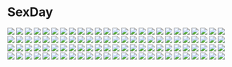 # SexDay
![](https://konachan.com/image/0043f99a2beebb55be3d1fc6d6ef3e2f/Konachan.com%20-%20181769%20kingchenxi%20original%20pixiv_fantasia.jpg)
![](https://konachan.com/jpeg/22135d93b7441f267a226bf8681ad3d8/Konachan.com%20-%20275416%20blue_hair%20drink%20miicha%20purple_eyes%20shima_rin%20tree%20waifu2x%20watermark%20yuru_camp.jpg)
![](https://konachan.com/image/63a0db1756b074c192dc0379833161f0/Konachan.com%20-%20234784%20aliasing%20bikini%20blush%20breasts%20kamikaze%20long_hair%20navel%20ponytail%20purple_eyes%20sara_%28tales%29%20spread_legs%20swimsuit%20tales_of_link%20water.jpg)
![](https://konachan.com/image/6410f44b5b32738eda93687225c84190/Konachan.com%20-%2073776%20green_eyes%20green_hair%20japanese_clothes%20kochiya_sanae%20long_hair%20miko%20pussy%20sai-go%20see_through%20thighhighs%20touhou%20underwear.jpg)
![](https://konachan.com/jpeg/1008d562e2ea5954822a2abe5a54620b/Konachan.com%20-%20136172%20animal%20fish%20original%20rby%20scenic%20water%20waterfall.jpg)
![](https://konachan.com/jpeg/81f047788800af41973b55c0f6fe51a9/Konachan.com%20-%20181042%20black_hair%20blue_eyes%20guitar%20instrument%20kneehighs%20long_hair%20mori_no_kuma-san%20petals%20piano%20school_uniform%20skirt%20touma_kazusa%20white_album%20white_album_2.jpg)
![](https://konachan.com/image/d8d4b9262644326cf7f2d3fdf441e051/Konachan.com%20-%20113268%20arufa_%28hourai-sugar%29%20blue_eyes%20bow%20dress%20gray_hair%20katana%20konpaku_youmu%20petals%20sword%20touhou%20weapon.jpg)
![](https://konachan.com/image/f2d20e4956d3ebf2c80db2d0305fea43/Konachan.com%20-%20219266%20armor%20brown_eyes%20dress%20gia%20gray%20original%20signed%20sword%20weapon.jpg)
![](https://konachan.com/jpeg/5db6d7c54bdfe22d8980d5367f3d3a59/Konachan.com%20-%20150471%20barefoot%20blue_hair%20breasts%20candy%20garter%20loli%20mikeou%20minakami_aria%20nipples%20no_bra%20nopan%20open_shirt%20red_eyes%20sister_princess.jpg)
![](https://konachan.com/jpeg/cb6f6ceeb8fc144ba4fdc29ec2d785ab/Konachan.com%20-%20259821%20blue_hair%20blush%20breasts%20brown_eyes%20censored%20collar%20demon%20gray_hair%20group%20horns%20long_hair%20navel%20nopan%20original%20penis%20pussy%20sex%20short_hair%20tattoo.jpg)
![](https://konachan.com/image/d81e6686232fe5084863ec6db83a872f/Konachan.com%20-%20244770%20brown_eyes%20brown_hair%20original%20rubber_duck%20see_through%20short_hair%20water%20wet%20yomu_%28sgt_epper%29.jpg)
![](https://konachan.com/image/519c387100062058f2360e6fdbf36df8/Konachan.com%20-%20248650%20dark%20drink%20fire%20food%20group%20hat%20kzcjimmy%20male%20original%20pixiv_fantasia.jpg)
![](https://konachan.com/image/8632a77d4e24b401e13095cef4a0a32c/Konachan.com%20-%20134272%20blue_eyes%20flowers%20long_hair%20pink_hair%20rugo%20tagme.jpg)
![](https://konachan.com/jpeg/fbfe883be1bdafd2a17b53603046b818/Konachan.com%20-%20142322%205_nenme_no_houkago%20kantoku%20long_hair%20nagisa_%28kantoku%29%20original%20scan%20school_uniform%20summer.jpg)
![](https://konachan.com/image/7d90dae255829a567375012fe29572c2/Konachan.com%20-%2078006%20hagoromo_momoka%20mikoshi_matsuri%20school_uniform%20shiratori_rio%20ten_no_hikari_wa_koi_no_hoshi.jpg)
![](https://konachan.com/image/e5ad6270d2db7c848e07bd5f355a4a83/Konachan.com%20-%2068024%20blue_eyes%20blue_hair%20blush%20brown_eyes%20brown_hair%20green_eyes%20group%20long_hair%20maid%20male%20pink_hair%20short_hair%20twintails%20waitress%20wink%20yellow_eyes.jpg)
![](https://konachan.com/image/eb1e7563ef0a5d2263908ca49e4befae/Konachan.com%20-%20269026%20animal_ears%20ass%20brown_hair%20close%20doggirl%20original%20panties%20school_uniform%20short_hair%20skirt%20tachimi_%28basue%29%20tail%20underwear%20upskirt.jpg)
![](https://konachan.com/image/bc59452f4525f8ffe33b8065168771ff/Konachan.com%20-%20124419%20asane_bou%20katana%20moon%20night%20short_hair%20sword%20utau%20weapon%20yumeno_mikan.jpg)
![](https://konachan.com/image/8fbd535933969cbda474986535979e8a/Konachan.com%20-%20300058%20blue_eyes%20blue_hair%20hatsune_miku%20long_hair%20me0w%20tattoo%20tie%20twintails%20vocaloid.jpg)
![](https://konachan.com/image/791f404fe3ab56c0c601b3e8ecaaeaa8/Konachan.com%20-%20283026%20animal%20animal_ears%20bow%20cat%20catgirl%20choker%20dress%20flowers%20kamishiro_piyo%20lolita_fashion%20long_hair%20original%20purple_eyes%20purple_hair%20rose%20tail%20thighhighs.jpg)
![](https://konachan.com/image/b60861a530c8d511f7e348ed84a37439/Konachan.com%20-%2049089%20blue_eyes%20bra%20breasts%20cleavage%20dressing%20drink%20long_hair%20navel%20orange_hair%20panties%20pink_hair%20purple_eyes%20purple_hair%20short_hair%20teana_lanster%20underwear.jpg)
![](https://konachan.com/image/c93ad336c86cd807f40e28e637c001ed/Konachan.com%20-%20159368%202girls%20aqua_hair%20barefoot%20blue_eyes%20breasts%20bubbles%20cleavage%20dress%20green_eyes%20hatsune_miku%20long_hair%20okingjo%20pink_hair%20underwater%20vocaloid%20water.jpg)
![](https://konachan.com/jpeg/2e1e941106c45c1797783d21b2017749/Konachan.com%20-%20178030%20amane_suzuha%20breast_hold%20breasts%20glasses%20gun%20hashida_itaru%20hiroe_rei%20kiryuu_moeka%20makise_kurisu%20okabe_rintarou%20phone%20shiina_mayuri%20steins%3Bgate%20weapon.jpg)
![](https://konachan.com/jpeg/510d69049ccb01fa227cce215b44b0b7/Konachan.com%20-%2030904%20censored%20cum%20game_cg%20lyrical_lyric%20marmalade%20penis%20sex%20thighhighs.jpg)
![](https://konachan.com/image/a1ece7b605888447510eb5d8cd0df2fa/Konachan.com%20-%2055031%20chaos%3Bhead%20sakihata_rimi.jpg)
![](https://konachan.com/image/4d605169a4ca4a445fde1aac7519854d/Konachan.com%20-%2070819%20animal%20black_eyes%20black_hair%20blue_hair%20bow%20brown_eyes%20brown_hair%20cat%20goggles%20long_hair%20pantyhose%20purple_hair%20short_hair%20skirt%20socks%20tie%20twintails.jpg)
![](https://konachan.com/image/08ffa321d28dcfaa584c2f1b15d3c460/Konachan.com%20-%20270069%20animal_ears%20azur_lane%20bandage%20breasts%20catgirl%20cleavage%20gloves%20gray_hair%20long_hair%20navel%20sarashi%20socks%20tail%20underwear%20watermark%20yellow_eyes.jpg)
![](https://konachan.com/jpeg/b826e03f0706a4a4f710eb5392de7e5b/Konachan.com%20-%20286528%20brown_hair%20dress%20green_eyes%20halo%20hinata_%28uzukitten%29%20long_hair%20original%20sky%20staff%20stars%20thighhighs%20water%20wings.jpg)
![](https://konachan.com/image/e0d767ac8c1f5ff18ff13d5b7cb7cbe9/Konachan.com%20-%20180171%20aiba_asagi%20ass%20blonde_hair%20blush%20mokke_%28artist%29%20panties%20pink_eyes%20ponytail%20school_uniform%20strike_the_blood%20underwear%20white.jpg)
![](https://konachan.com/image/a3c8c5a395badaec1d745ea7772e31c8/Konachan.com%20-%20178616%20anthropomorphism%20breasts%20brown_hair%20cherry_blossoms%20flowers%20kantai_collection%20long_hair%20pakupaku_choppu%20petals%20red_eyes%20weapon%20yamato_%28kancolle%29.jpg)
![](https://konachan.com/image/3d88645662d5608575aa1da7cb8d1362/Konachan.com%20-%20148063%20blonde_hair%20dress%20flowers%20long_hair%20original%20red_eyes%20rinko_%28mg54%29%20skull%20tagme.jpg)
![](https://konachan.com/image/eceba5d9288b0f16ed3e3ec94982f3fb/Konachan.com%20-%20131965%20armor%20blue_eyes%20blue_hair%20boots%20gloves%20imca%20ponytail%20todee%20valkyria_chronicles%20weapon.jpg)
![](https://konachan.com/jpeg/3ebd0c8fa3d2e59ef92cdea6e4958150/Konachan.com%20-%20289325%20apron%20bikini%20blue_eyes%20blush%20breasts%20cake%20cropped%20flowers%20food%20headdress%20maid%20open_shirt%20pink_hair%20scan%20short_hair%20swimsuit%20twintails%20underboob%20water.jpg)
![](https://konachan.com/image/610e5f89993a1b9927f0fb2abdd3bb50/Konachan.com%20-%2034858%20chiba_yuriko%20code_geass%20kallen_stadtfeld%20kururugi_suzaku%20mecha%20nakata_eiji.jpg)
![](https://konachan.com/jpeg/e49050ff99d448c068a5e39a47cee7d0/Konachan.com%20-%20207494%20original%20suzuame_yatsumi.jpg)
![](https://konachan.com/jpeg/3f4b3aac84afefde14967839fc2b33a1/Konachan.com%20-%20138016%20amou_mikage%20bra%20breast_grab%20breasts%20game_cg%20kikurage%20nipples%20panties%20pantyhose%20purple_eyes%20purple_hair%20purple_software%20school_uniform%20sex%20underwear.jpg)
![](https://konachan.com/jpeg/9fcf75f48ac295dfe580cee19cb72070/Konachan.com%20-%20176175%20black_hair%20bow%20chiri_%28atlanta%29%20chuablesoft%20flute%20game_cg%20instrument%20loli%20pink_eyes%20sawamiya_shiori%20school_uniform%20wagaya_no_himegami-sama%21.jpg)
![](https://konachan.com/image/8daabb0cad2db0485976ac96398cb902/Konachan.com%20-%20280265%20black_hair%20brown_eyes%20brown_hair%20card_captor_sakura%20clamp%20hug%20li_meiling%20li_syaoran%20long_hair%20male%20ribbons%20scan%20short_hair%20twintails.jpg)
![](https://konachan.com/image/a75c2286958689b9a8f1731772a1c363/Konachan.com%20-%2038187%20ghost_hound%20komagusu_miyako.jpg)
![](https://konachan.com/image/5b330934996f7e1d70476a4dc09c5937/Konachan.com%20-%20164587%20hatsune_miku%20tell_your_world_%28vocaloid%29%20vocaloid%20zombie_neko.jpg)
![](https://konachan.com/image/81dccaa543d00369e6169d5f8d59d24b/Konachan.com%20-%2098034%20group%20kagamine_len%20kagamine_rin%20kaito%20kamui_gakupo%20male%20megurine_luka%20miki_%28vocaloid%29%20vocaloid.jpg)
![](https://konachan.com/image/92f1d9011611b15834de88cdd9b922cc/Konachan.com%20-%20169342%20ass_grab%20blush%20breasts%20brown_eyes%20brown_hair%20jpeg_artifacts%20misaka_mikoto%20navel%20nipples%20panties%20school_uniform%20shirt_lift%20short_hair%20train%20underwear.jpg)
![](https://konachan.com/image/6843f3db5d520c39941128803b487947/Konachan.com%20-%20133528%20breasts%20hat%20miyako_yoshika%20nakajou%20nipples%20open_shirt%20panties%20panty_pull%20purple_eyes%20purple_hair%20topless%20touhou%20underwear%20white.jpg)
![](https://konachan.com/image/ee94202b289f48933d7c6b1f96caad0c/Konachan.com%20-%2033624%20asakaze_risa%20hanabishi_miki%20hayate_no_gotoku%20katsura_yukiji%20segawa_izumi.jpg)
![](https://konachan.com/image/993d84e9d90f14bcb52478bf96a4110c/Konachan.com%20-%2084443%20blue_eyes%20chibi%20hatsune_miku%20megurine_luka%20vocaloid%20white.jpg)
![](https://konachan.com/jpeg/4a1b40124dd0fc122de2ca41047abe69/Konachan.com%20-%20213137%20blush%20brown_hair%20gochuumon_wa_usagi_desu_ka%3F%20green_eyes%20headdress%20long_hair%20moko_%28alice%29%20thighhighs%20ujimatsu_chiya%20waitress%20wristwear.jpg)
![](https://konachan.com/image/16b25c43d59d03754e292f8f03a79989/Konachan.com%20-%20112424%20animal%20applique%20asami_asami%20blonde_hair%20blue_eyes%20cat%20fake_azure_arcology%20game_cg%20japanese_clothes%20kimono%20rain_t_miraa.jpg)
![](https://konachan.com/image/7a24f25a4ec63eef7b78e05a049642f2/Konachan.com%20-%20113915%20aqua_eyes%20aqua_hair%20city%20guitar%20hatsune_miku%20instrument%20twintails%20vocaloid.jpg)
![](https://konachan.com/jpeg/991891e31ea08f0318dd758b19d46500/Konachan.com%20-%20103168%20blonde_hair%20blush%20game_cg%20green_eyes%20nimura_yuushi%20oni_gokko%20sumiyoshi_kureha%20twintails.jpg)
![](https://konachan.com/jpeg/f047cb2e04afc36e5530dad1e0116f46/Konachan.com%20-%20286597%20blush%20breasts%20cleavage%20close%20cropped%20gradient%20nakano_nino%20petals%20purple_eyes%20red_hair%20ribbons%20sakura_hiyori%20see_through%20short_hair%20tears%20waifu2x.jpg)
![](https://konachan.com/image/286d696557cef889464fc24985d054bf/Konachan.com%20-%20209592%20kagamine_rin%20vocaloid%20weitu.jpg)
![](https://konachan.com/image/942c526d23c0c0a77dff939e2685dcf9/Konachan.com%20-%2092542%20sky%20tel-o.jpg)
![](https://konachan.com/jpeg/0d372aa75c704fb08731cd2a46f11d72/Konachan.com%20-%2066036%20blush%20christmas%20fujiwara_warawara%20game_cg%20hoshina_nanami%20loli%20shirokuma_bellstars.jpg)
![](https://konachan.com/image/9e1181d004912f41b4cc6498e1161e02/Konachan.com%20-%2013753%20animal%20bikini%20bird%20swimsuit%20tagme%20underboob.jpg)
![](https://konachan.com/jpeg/acd627b2be4fc43dcd2ec82c66a96b2e/Konachan.com%20-%20113851%20bi_no_ossan%20black_eyes%20black_hair%20gokou_ruri%20long_hair%20ore_no_imouto_ga_konna_ni_kawaii_wake_ga_nai%20pregnant%20school_uniform.jpg)
![](https://konachan.com/image/5ac96836b63a97acfbb1e01cc5e8bc4a/Konachan.com%20-%2023464%20akira_e_ferrari%20alicia_florence%20aria%20aria_pokoteng%20athena_glory%20hime_m_granzchesta.jpg)
![](https://konachan.com/image/b319852c7abdafa11e764c3b63e56cfb/Konachan.com%20-%20112724%20green_eyes%20katana%20konpaku_youmu%20marionette_%28excle%29%20myon%20petals%20purple_hair%20short_hair%20sword%20touhou%20weapon.jpg)
![](https://konachan.com/image/2c2d5de669235a59f5bb8767fa3e7d0e/Konachan.com%20-%2089866%20blue_hair%20cum%20feathers%20red_eyes%20tagme%20tears.jpg)
![](https://konachan.com/jpeg/441b8e099d316ed2cba3cf2cd952f4cf/Konachan.com%20-%20256679%20animal%20breasts%20brown_hair%20bunny%20cake%20cleavage%20dress%20eiyuu_densetsu%20estelle_bright%20flowers%20food%20gloves%20long_hair%20nishihara_isao%20red_eyes%20ribbons%20rose.jpg)
![](https://konachan.com/image/c65461a7536a8d67cdb82fb7c4938f49/Konachan.com%20-%2050941%20akiyama_mio%20guitar%20instrument%20k-on%21%20maid.jpg)
![](https://konachan.com/image/dbb67c0608ef02937e3c27ad9cb6020b/Konachan.com%20-%20103189%20blue_hair%20bow%20cirno%20dress%20fairy%20forest%20touhou%20tree%20twilightrain%20wings.jpg)
![](https://konachan.com/jpeg/33c3b8b64274307d0043039b7dd7f25f/Konachan.com%20-%2096528%20animal_ears%20bunnygirl%20chibi%20hatsune_miku%20suzunonaruki%20tagme%20tail%20vocaloid%20white.jpg)
![](https://konachan.com/jpeg/161b5ee3970198febe888c40b533b8da/Konachan.com%20-%20147336%20brown_hair%20gloves%20halloween%20hat%20necklace%20original%20uyama_hajime.jpg)
![](https://konachan.com/jpeg/ff4e60e0c354a09626dcdd51bfffef80/Konachan.com%20-%20100328%20breasts%20brown_eyes%20brown_hair%20censored%20elbow_gloves%20game_cg%20gloves%20hulotte%20ikegami_akane%20makiya_sumika%20nipples%20penis%20with_ribbon.jpg)
![](https://konachan.com/jpeg/58c7519745aed2e277ea812606d6d161/Konachan.com%20-%20167973%20blonde_hair%20blood%20blue_eyes%20blush%20breasts%20censored%20cum%20game_cg%20long_hair%20marmalade%20nipples%20nopan%20penis%20school_uniform%20sex%20shirt_lift%20wet.jpg)
![](https://konachan.com/image/4e5190d82fd5d2517f1787eced0d345b/Konachan.com%20-%20103934%20anthropomorphism%20axis_powers_hetalia%20china_%28hetalia%29%20group%20hong_kong_%28hetalia%29%20japan_%28hetalia%29%20korea_%28hetalia%29%20male%20taiwan_%28hetalia%29.jpg)
![](https://konachan.com/image/aa019c7b4f4c81cdd89833f41e6064a5/Konachan.com%20-%2023807%20blonde_hair%20breasts%20cleavage%20fate_testarossa%20frapowa%20mahou_shoujo_lyrical_nanoha%20mahou_shoujo_lyrical_nanoha_strikers%20red_eyes%20socks%20white.jpg)
![](https://konachan.com/image/ce2a9c6fb461b7c8e6ad8f46c56b8022/Konachan.com%20-%20189044%20beach%20bikini%20blue_eyes%20blush%20bodysuit%20breasts%20brown_eyes%20brown_hair%20cleavage%20clouds%20long_hair%20navel%20original%20shorts%20sky%20swimsuit%20twintails%20water.jpg)
![](https://konachan.com/image/5370e387438209cb1ae4282e84ca8334/Konachan.com%20-%20177429%20asgr%20blonde_hair%20mecha%20original%20short_hair%20yellow_eyes.jpg)
![](https://konachan.com/jpeg/26bc46b93228c643004be4e83d8caaff/Konachan.com%20-%20281329%20bow%20brown_hair%20cherry_blossoms%20flowers%20green_eyes%20long_hair%20monika_%28ddlc%29%20ponytail%20ribbons%20school_uniform%20watermark%20xhunzei.jpg)
![](https://konachan.com/image/4b60325aced7f9d880edcaece4bf741d/Konachan.com%20-%20157870%20asgr%20dress%20gun%20original%20thighhighs%20weapon.jpg)
![](https://konachan.com/image/c12ceafce50ac98e946b408e30c39dde/Konachan.com%20-%20182847%20bed%20bible_black%20blonde_hair%20breasts%20censored%20jpeg_artifacts%20nightmare_express%20nipples%20nude%20pubic_hair%20saeki_kaori.jpg)
![](https://konachan.com/jpeg/7e62efda95fda54ba423e46b326ed49b/Konachan.com%20-%2062879%20lavie_head%20range_murata.jpg)
![](https://konachan.com/image/99964fec8ebe0d1b417ce3728b89160e/Konachan.com%20-%20275712%20bed%20blush%20breasts%20brown_hair%20close%20idolmaster%20kurosuke_%28pixiv5704%29%20no_bra%20short_hair%20sideboob%20takamori_aiko%20topless%20yellow_eyes.jpg)
![](https://konachan.com/jpeg/bef8adfdd316a80ca3c0a5553509e7d1/Konachan.com%20-%2066406%20izumi_konata%20lucky_star%20polychromatic%20white.jpg)
![](https://konachan.com/image/fcd529a59c351fd760496d52e56ae0ca/Konachan.com%20-%2039704%20animal%20blood%20cat%20nagato_yuki%20shamisen%20suzumiya_haruhi_no_yuutsu.jpg)
![](https://konachan.com/image/2c30ca0fc2a3eb6465bd26410d5310e2/Konachan.com%20-%20105551%20akemi_homura%20kaname_madoka%20mahou_shoujo_madoka_magica.jpg)
![](https://konachan.com/jpeg/bcde01902a141fa4ca024ce49be0c9f6/Konachan.com%20-%20107748%20school_uniform%20tagme%20twintails%20yuuki_hagure%20zoom_layer.jpg)
![](https://konachan.com/image/7b2c5c13007644ea1b1620f18f125465/Konachan.com%20-%20114223%20animal_ears%20blonde_hair%20blush%20food%20foxgirl%20kazami_karasu%20multiple_tails%20short_hair%20tail%20touhou%20yakumo_ran.jpg)
![](https://konachan.com/jpeg/2752e1bcff1d4b5b32fc884e23ca1481/Konachan.com%20-%2053912%20asahina_mikuru%20glasses%20group%20koizumi_itsuki%20kyon%20male%20nagato_yuki%20suzumiya_haruhi%20suzumiya_haruhi_no_yuutsu.jpg)
![](https://konachan.com/image/01c50991211c3f7c1aa69d511369564d/Konachan.com%20-%206567%20hiiragi_kagami%20lucky_star.jpg)
![](https://konachan.com/image/6b37829963c564622e1712cee4b78f86/Konachan.com%20-%20180524%20cherry_blossoms%20flowers%20gon_%28gororingo%29%20long_hair%20pink_hair%20ribbons%20school_uniform%20skirt%20tears%20twintails%20vocaloid%20voiceroid%20yuzuki_yukari.jpg)
![](https://konachan.com/image/f563f1db622b414ce9a84828ed4f6535/Konachan.com%20-%20106500%20amatsuka_hotaru%20baby_princess.jpg)
![](https://konachan.com/jpeg/2cc9a1937b0cb15c63e8a772ad487fa7/Konachan.com%20-%20259853%20blush%20boots%20cyan%20hoodie%20hoshizora_rin%20love_live%21_school_idol_project%20orange_hair%20short_hair%20tagme_%28artist%29%20yellow_eyes.jpg)
![](https://konachan.com/jpeg/d9cc4f5b7bd7a6da37b5ad8773f697e9/Konachan.com%20-%20239754%20blue_hair%20blush%20breasts%20dress%20ensemble_%28company%29%20game_cg%20kimishima_ao%20koi_suru_kimochi_no_kasanekata%20long_hair%20ougi_ichika.jpg)
![](https://konachan.com/jpeg/29960dcdcd59b308e623ec7505d8f6ef/Konachan.com%20-%20163012%20aqua_eyes%20aqua_hair%20dress%20eyepatch%20gloves%20hatsune_miku%20headphones%20katana%20long_hair%20skirt%20sword%20thighhighs%20twintails%20vocaloid%20weapon%20white.jpg)
![](https://konachan.com/image/44bb0a4cecabd81c857e49b238f3af36/Konachan.com%20-%20139070%20barefoot%20bikini%20bou_nin%20hatsune_miku%20swimsuit%20vocaloid.jpg)
![](https://konachan.com/jpeg/c35b5b2c9f1cdc1a7277fff58f8f15ef/Konachan.com%20-%20229092%20blush%20game_cg%20green_eyes%20isami_ritsu%20long_hair%20panties%20panty_pull%20ponytail%20pubic_hair%20red_hair%20school_uniform%20spread_legs%20underwear%20urine%20water.jpg)
![](https://konachan.com/image/c061a1e696e4c27b6f5783c62ea3e4a3/Konachan.com%20-%20102526%20blue_eyes%20blue_hair%20cape%20mahou_shoujo_madoka_magica%20miki_sayaka%20ni_%282shi%29%20sword%20tears%20weapon.jpg)
![](https://konachan.com/image/8502fea236f3e96d46a3d302a798c23c/Konachan.com%20-%2039572%20halloween%20hidamari_sketch%20hiro%20miyako%20sae%20ume_aoki%20yuno.jpg)
![](https://konachan.com/image/b0f061728e2bd65357a2c5840b81f1f0/Konachan.com%20-%20184345%20animal%20building%20cat%20city%20grass%20original%20scenic%20stairs%20tree%20udlj331.jpg)
![](https://konachan.com/jpeg/032e70e063cbf7d7f746000202e3c250/Konachan.com%20-%20210658%20aliasing%20black_hair%20blue_eyes%20crystal_dew_world%20headphones%20japanese_clothes%20kirino_kasumu%20long_hair%20suishou_shizuku%20watermark%20yukata.jpg)
![](https://konachan.com/image/395c062b284161e50c3d44e15302c6e3/Konachan.com%20-%2071529%20animal%20beatrice%20bird%20book%20boots%20braids%20dress%20flowers%20group%20hat%20mage%20maid%20miko%20red_hair%20ribbons%20skirt%20stars%20touhou%20vampire%20wand%20weapon%20wings%20witch.jpg)
![](https://konachan.com/image/13776f48a8d24b1c4af85744b2c51d36/Konachan.com%20-%20242896%202girls%20bow%20braids%20breasts%20building%20clouds%20dress%20earmuffs%20gloves%20hat%20long_hair%20music%20original%20scarf%20sibyl%20skirt%20sky%20snow%20snowman%20stairs%20tree%20twintails.jpg)
![](https://konachan.com/image/ff61e5fd73beab980c150a6fd405e6c0/Konachan.com%20-%2081803%20ayatudura%20clouds%20hijiri_byakuren%20long_hair%20panties%20touhou%20underwear%20water%20wet.jpg)
![](https://konachan.com/image/15ee3b0f0984b42dcfd5f77b12a2c865/Konachan.com%20-%2081772%20boots%20brown_eyes%20brown_hair%20drink%20echizenya_tawara_no_kai_norihiko%20flowers%20glasses%20motorcycle%20original%20ponytail%20rose%20school_uniform%20short_hair.jpg)
![](https://konachan.com/image/dc23f2dc4357fb9388deb5423e48f15f/Konachan.com%20-%20270566%20azur_lane%20bisonbison%20blue_eyes%20braids%20cake%20chain%20dress%20elbow_gloves%20food%20garter_belt%20gloves%20headdress%20long_hair%20maid%20thighhighs%20white_hair.jpg)
![](https://konachan.com/image/1ac35e2265d412577a1b8ddd15268729/Konachan.com%20-%2084880%20axel%20green_eyes%20kingdom_hearts%20red_hair%20weapon.jpg)
![](https://konachan.com/jpeg/8521600106b6f988bb8e4fbc575a8c4c/Konachan.com%20-%20268861%20anthropomorphism%20atago_%28kancolle%29%20blonde_hair%20blush%20breasts%20censored%20cum%20gloves%20kantai_collection%20lolicept%20long_hair%20nipples%20pussy%20sex%20wet.jpg)
![](https://konachan.com/image/29483266c27d4b4e2b41375a7e3909dc/Konachan.com%20-%20121835%20blue_hair%20glasses%20hat%20kamishirasawa_keine%20long_hair%20touhou%20wink%20yamu_%28reverse_noise%29.jpg)
